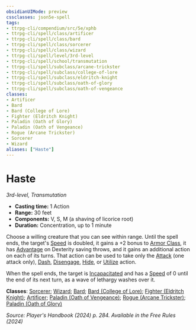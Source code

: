 ```yaml
---
obsidianUIMode: preview
cssclasses: json5e-spell
tags:
- ttrpg-cli/compendium/src/5e/xphb
- ttrpg-cli/spell/class/artificer
- ttrpg-cli/spell/class/bard
- ttrpg-cli/spell/class/sorcerer
- ttrpg-cli/spell/class/wizard
- ttrpg-cli/spell/level/3rd-level
- ttrpg-cli/spell/school/transmutation
- ttrpg-cli/spell/subclass/arcane-trickster
- ttrpg-cli/spell/subclass/college-of-lore
- ttrpg-cli/spell/subclass/eldritch-knight
- ttrpg-cli/spell/subclass/oath-of-glory
- ttrpg-cli/spell/subclass/oath-of-vengeance
classes:
- Artificer
- Bard
- Bard (College of Lore)
- Fighter (Eldritch Knight)
- Paladin (Oath of Glory)
- Paladin (Oath of Vengeance)
- Rogue (Arcane Trickster)
- Sorcerer
- Wizard
aliases: ["Haste"]
---
```

# Haste
*3rd-level, Transmutation*  


- **Casting time:** 1 Action
- **Range:** 30 feet
- **Components:** V, S, M (a shaving of licorice root)
- **Duration:** Concentration, up to 1 minute

Choose a willing creature that you can see within range. Until the spell ends, the target's [Speed](Misc%20Files/CLI/rules/variant-rules/speed-xphb.md) is doubled, it gains a +2 bonus to [Armor Class](Misc%20Files/CLI/rules/variant-rules/armor-class-xphb.md), it has [Advantage](Misc%20Files/CLI/rules/variant-rules/advantage-xphb.md) on Dexterity saving throws, and it gains an additional action on each of its turns. That action can be used to take only the [Attack](Misc%20Files/CLI/rules/actions.md#Attack) (one attack only), [Dash](Misc%20Files/CLI/rules/actions.md#Dash), [Disengage](Misc%20Files/CLI/rules/actions.md#Disengage), [Hide](Misc%20Files/CLI/rules/actions.md#Hide), or [Utilize](Misc%20Files/CLI/rules/actions.md#Utilize) action.

When the spell ends, the target is [Incapacitated](Misc%20Files/CLI/rules/conditions.md#Incapacitated) and has a [Speed](Misc%20Files/CLI/rules/variant-rules/speed-xphb.md) of 0 until the end of its next turn, as a wave of lethargy washes over it.

**Classes**: [Sorcerer](Misc%20Files/CLI/compendium/lists/list-spells-classes-sorcerer.md); [Wizard](Misc%20Files/CLI/compendium/lists/list-spells-classes-wizard.md); [Bard](Misc%20Files/CLI/compendium/lists/list-spells-classes-bard.md); [Bard (College of Lore)](Misc%20Files/CLI/compendium/lists/list-spells-classes-bard-xphb-college-of-lore-xphb.md "subclass=XPHB;class=XPHB"); [Fighter (Eldritch Knight)](Misc%20Files/CLI/compendium/lists/list-spells-classes-fighter-xphb-eldritch-knight-xphb.md "subclass=XPHB;class=XPHB"); [Artificer](Misc%20Files/CLI/compendium/lists/list-spells-classes-artificer.md); [Paladin (Oath of Vengeance)](Misc%20Files/CLI/compendium/lists/list-spells-classes-paladin-xphb-oath-of-vengeance-xphb.md "subclass=XPHB;class=XPHB"); [Rogue (Arcane Trickster)](Misc%20Files/CLI/compendium/lists/list-spells-classes-rogue-xphb-arcane-trickster-xphb.md "subclass=XPHB;class=XPHB"); [Paladin (Oath of Glory)](Misc%20Files/CLI/compendium/lists/list-spells-classes-paladin-xphb-oath-of-glory-xphb.md "subclass=XPHB;class=XPHB")

*Source: Player's Handbook (2024) p. 284. Available in the Free Rules (2024)*